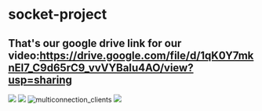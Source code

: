 # socket-project
## That's our google drive link for our video:https://drive.google.com/file/d/1qK0Y7mknEl7_C9d65rC9_vvVYBaIu4AO/view?usp=sharing

![](images/home.png)
![](images/chatbot.png)
![multiconnection_clients](images/3clients.png)
![](images/output_server.png)